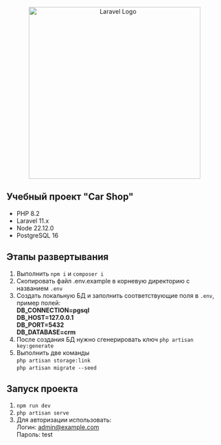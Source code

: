 <p align="center"><a href="https://laravel.com" target="_blank"><img src="https://raw.githubusercontent.com/laravel/art/master/logo-lockup/5%20SVG/2%20CMYK/1%20Full%20Color/laravel-logolockup-cmyk-red.svg" width="400" alt="Laravel Logo"></a></p>

## Учебный проект "Car Shop"

- PHP 8.2
- Laravel 11.x
- Node 22.12.0
- PostgreSQL 16

## Этапы развертывания

1. Выполнить `npm i` и `composer i`
2. Скопировать файл .env.example в корневую директорию с названием `.env`
3. Создать локальную БД и заполнить соответствующие поля в `.env`, пример полей:<br>
   **DB_CONNECTION=pgsql**<br>
   **DB_HOST=127.0.0.1**<br>
   **DB_PORT=5432**<br>
   **DB_DATABASE=crm**<br>
4. После создания БД нужно сгенерировать ключ `php artisan key:generate`
5. Выполнить две команды<br> `php artisan storage:link`<br>`php artisan migrate --seed`

## Запуск проекта

1. `npm run dev`
2. `php artisan serve`
3. Для авторизации использовать:<br>Логин: admin@example.com<br>Пароль: test
